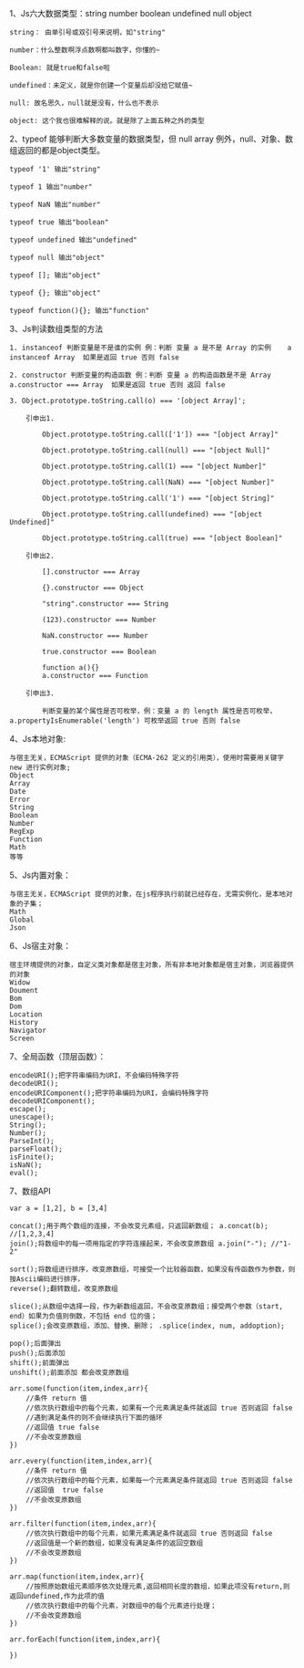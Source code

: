 1、Js六大数据类型：string number boolean undefined null object

    string： 由单引号或双引号来说明，如"string"

    number：什么整数啊浮点数啊都叫数字，你懂的~

    Boolean: 就是true和false啦

    undefined：未定义，就是你创建一个变量后却没给它赋值~

    null: 故名思久，null就是没有，什么也不表示

    object: 这个我也很难解释的说。就是除了上面五种之外的类型

2、typeof 能够判断大多数变量的数据类型，但 null array 例外，null、对象、数组返回的都是object类型。

    typeof '1' 输出"string"
    
    typeof 1 输出"number"
    
    typeof NaN 输出"number"
    
    typeof true 输出"boolean" 
    
    typeof undefined 输出"undefined"
    
    typeof null 输出"object"
    
    typeof []; 输出"object"
    
    typeof {}; 输出"object"
    
    typeof function(){}; 输出"function"
 
 3、Js判读数组类型的方法
 
    1. instanceof 判断变量是不是谁的实例 例：判断 变量 a 是不是 Array 的实例    a instanceof Array  如果是返回 true 否则 false
    
    2. constructor 判断变量的构造函数 例：判断 变量 a 的构造函数是不是 Array   a.constructor === Array  如果是返回 true 否则 返回 false
    
    3. Object.prototype.toString.call(o) === '[object Array]';
    
        引申出1.

            Object.prototype.toString.call(['1']) === "[object Array]"

            Object.prototype.toString.call(null) === "[object Null]"

            Object.prototype.toString.call(1) === "[object Number]"

            Object.prototype.toString.call(NaN) === "[object Number]"

            Object.prototype.toString.call('1') === "[object String]"

            Object.prototype.toString.call(undefined) === "[object Undefined]"

            Object.prototype.toString.call(true) === "[object Boolean]"
    
        引申出2.

            [].constructor === Array

            {}.constructor === Object

            "string".constructor === String

            (123).constructor === Number

            NaN.constructor === Number

            true.constructor === Boolean

            function a(){}
            a.constructor === Function
            
        引申出3.
         
            判断变量的某个属性是否可枚举，例：变量 a 的 length 属性是否可枚举，a.propertyIsEnumerable('length') 可枚举返回 true 否则 false

4、Js本地对象:
    
    与宿主无关，ECMAScript 提供的对象（ECMA-262 定义的引用类），使用时需要用关键字 new 进行实例对象;
    Object
    Array
    Date
    Error
    String 
    Boolean
    Number
    RegExp
    Function
    Math
    等等

5、Js内置对象：

    与宿主无关，ECMAScript 提供的对象，在js程序执行前就已经存在，无需实例化，是本地对象的子集；
    Math
    Global
    Json
    
6、Js宿主对象：

    宿主环境提供的对象，自定义类对象都是宿主对象，所有非本地对象都是宿主对象，浏览器提供的对象 
    Widow
    Doument
    Bom
    Dom
    Location
    History
    Navigator
    Screen
   
7、全局函数（顶层函数）：
    
    encodeURI();把字符串编码为URI，不会编码特殊字符
    decodeURI();
    encodeURIComponent();把字符串编码为URI，会编码特殊字符
    decodeURIComponent();
    escape();
    unescape();
    String();
    Number();
    ParseInt();
    parseFloat();
    isFinite();
    isNaN();
    eval();

7、数组API

    var a = [1,2], b = [3,4]

    concat();用于两个数组的连接，不会改变元素组，只返回新数组； a.concat(b); //[1,2,3,4]
    join();将数组中的每一项用指定的字符连接起来，不会改变原数组 a.join("-"); //"1-2"

    sort();将数组进行排序，改变原数组，可接受一个比较器函数，如果没有传函数作为参数，则按Ascii编码进行排序，
    reverse();翻转数组，改变原数组

    slice();从数组中选择一段，作为新数组返回，不会改变原数组；接受两个参数（start, end）如果为负值则倒数，不包括 end 位的值；
    splice();会改变原数组，添加、替换、删除； .splice(index, num, addoption);

    pop();后面弹出
    push();后面添加
    shift();前面弹出
    unshift();前面添加 都会改变原数组

    arr.some(function(item,index,arr){
        //条件 return 值
        //依次执行数组中的每个元素，如果有一个元素满足条件就返回 true 否则返回 false
        //遇到满足条件的则不会继续执行下面的循环
        //返回值 true false
        //不会改变原数组
    })

    arr.every(function(item,index,arr){
        //条件 return 值
        //依次执行数组中的每个元素，如果每一个元素满足条件就返回 true 否则返回 false
        //返回值  true false
        //不会改变原数组
    })

    arr.filter(function(item,index,arr){
        //依次执行数组中的每个元素，如果元素满足条件就返回 true 否则返回 false
        //返回值是一个新的数组，如果没有满足条件的返回空数组
        //不会改变原数组
    })

    arr.map(function(item,index,arr){
        //按照原始数组元素顺序依次处理元素,返回相同长度的数组，如果此项没有return,则返回undefined,作为此项的值
        //依次执行数组中的每个元素，对数组中的每个元素进行处理；
        //不会改变原数组
    })

    arr.forEach(function(item,index,arr){

    })
   

